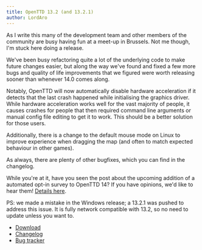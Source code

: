 ```yaml
---
title: OpenTTD 13.2 (and 13.2.1)
author: LordAro
---
```


As I write this many of the development team and other members of the community are busy having fun at a meet-up in Brussels.
Not me though, I'm stuck here doing a release.

We've been busy refactoring quite a lot of the underlying code to make future changes easier, but along the way we've found and fixed a few more bugs and quality of life improvements that we figured were worth releasing sooner than whenever 14.0 comes along.

Notably, OpenTTD will now automatically disable hardware acceleration if it detects that the last crash happened while initialising the graphics driver.
While hardware acceleration works well for the vast majority of people, it causes crashes for people that then required command line arguments or manual config file editing to get it to work.
This should be a better solution for those users.

Additionally, there is a change to the default mouse mode on Linux to improve experience when dragging the map (and often to match expected behaviour in other games).

As always, there are plenty of other bugfixes, which you can find in the changelog.

While you're at it, have you seen the post about the upcoming addition of a automated opt-in survey to OpenTTD 14?
If you have opinions, we'd like to hear them!
[Details here](https://www.openttd.org/news/2023/05/14/policy-and-survey).

PS: we made a mistake in the Windows release; a 13.2.1 was pushed to address this issue.
It is fully network compatible with 13.2, so no need to update unless you want to.

* [Download](https://www.openttd.org/downloads/openttd-releases/latest)
* [Changelog](https://cdn.openttd.org/openttd-releases/13.2.1/changelog.txt)
* [Bug tracker](https://github.com/OpenTTD/OpenTTD/issues)

